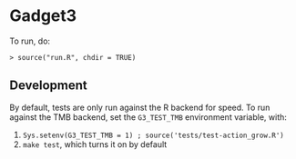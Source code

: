 # Gadget3

To run, do:

    > source("run.R", chdir = TRUE)

## Development

By default, tests are only run against the R backend for speed.
To run against the TMB backend, set the ``G3_TEST_TMB`` environment variable, with:

1. ``Sys.setenv(G3_TEST_TMB = 1) ; source('tests/test-action_grow.R')``
2. ``make test``, which turns it on by default
